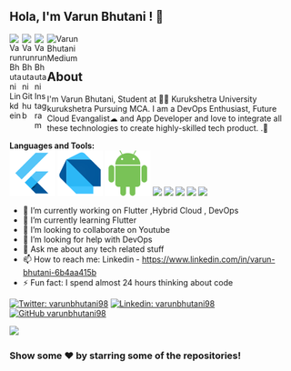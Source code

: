 ## Hola, I'm Varun Bhutani ! 👋

<a href="https://www.linkedin.com/in/varun-bhutani-6b4aa415b/">
  <img align="left" alt="Varun Bhutani Linkdein" width="22px" src="https://cdn.jsdelivr.net/npm/simple-icons@v3/icons/linkedin.svg" />
</a>
<a href="https://github.com/varunbhutani98">
  <img align="left" alt="Varun Bhutani Github" width="22px" src="https://cdn.jsdelivr.net/npm/simple-icons@v3/icons/github.svg" />
</a>
<a href="https://www.instagram.com/varunbhutani98/">
  <img align="left" alt="Varun Bhutani Instagram" width="22px" src="https://cdn.jsdelivr.net/npm/simple-icons@v3/icons/instagram.svg" />
</a>
<a href="https://medium.com/@varunbhutani98">
  <img align="left" alt="Varun Bhutani Medium"  width="80px" src="https://miro.medium.com/max/968/1*F6SrJR7_s95r6oCF3ugMZw.png" />
</a>

<br/>
<br/>

## About
I'm Varun Bhutani, Student at 👨‍💻 Kurukshetra University kurukshetra Pursuing MCA. I am a DevOps Enthusiast, Future Cloud Evangalist☁ and App Developer  and love to integrate all these technologies to create highly-skilled tech product. .🙏

**Languages and Tools:**  
<code><img height="80" src="https://raw.githubusercontent.com/github/explore/80688e429a7d4ef2fca1e82350fe8e3517d3494d/topics/flutter/flutter.png"></code>
<code><img height="80" src="https://raw.githubusercontent.com/github/explore/80688e429a7d4ef2fca1e82350fe8e3517d3494d/topics/dart/dart.png"></code>
<code><img height="80" src="https://raw.githubusercontent.com/github/explore/80688e429a7d4ef2fca1e82350fe8e3517d3494d/topics/android/android.png"></code>
<code><img height="80" src="https://upload.wikimedia.org/wikipedia/commons/c/c3/Python-logo-notext.svg"></code>
<code><img height="80" src="https://mms.businesswire.com/media/20200226005514/en/719420/23/Red_Hat_new_BW.jpg"></code>
<code><img height="80" src="https://www.docker.com/sites/default/files/d8/2019-07/vertical-logo-monochromatic.png"></code> 
<code><img height="80" src="https://d3pmluylahx1gi.cloudfront.net/wp-content/uploads/2019/08/04212458/Nub8-What-is-Devops.png"></code> 
<code><img height="80" src="https://miro.medium.com/max/730/1*WCsqMt85nMP0DvYv0JnkOA.png"></code> 


- 🔭 I’m currently working on Flutter ,Hybrid Cloud , DevOps 
- 🌱 I’m currently learning Flutter
- 👯 I’m looking to collaborate on Youtube 
- 🤔 I’m looking for help with DevOps
- 💬 Ask me about any tech related stuff
- 📫 How to reach me: Linkedin - https://www.linkedin.com/in/varun-bhutani-6b4aa415b 
- ⚡ Fun fact: I spend almost 24 hours thinking about code


[![Twitter: varunbhutani98](https://img.shields.io/twitter/follow/Varun?style=social)](https://twitter.com/varunbhutani98)
[![Linkedin: varunbhutani98](https://img.shields.io/badge/-Varun-blue?style=flat-square&logo=Linkedin&logoColor=white&link=https://www.linkedin.com/in/varun-bhutani-6b4aa415b/)](https://www.linkedin.com/in/varun-bhutani-6b4aa415b/)
[![GitHub varunbhutani98](https://img.shields.io/github/followers/Varun?label=follow&style=social)](https://github.com/varunbhutani98)





<img src ="https://github-readme-stats.vercel.app/api?username=varunbhutani98&&show_icons=true&title_color=1AC4C4&icon_color=0AC813&text_color=daf7dc&bg_color=010545">

### Show some ❤️ by starring some of the repositories!
